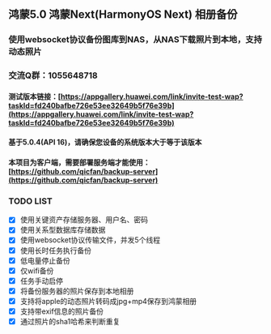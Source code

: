 ## 鸿蒙5.0 鸿蒙Next(HarmonyOS Next) 相册备份
### 使用websocket协议备份图库到NAS，从NAS下载照片到本地，支持动态照片
### 交流Q群：1055648718

#### 测试版本链接：[https://appgallery.huawei.com/link/invite-test-wap?taskId=fd240bafbe726e53ee32649b5f76e39b](https://appgallery.huawei.com/link/invite-test-wap?taskId=fd240bafbe726e53ee32649b5f76e39b)
#### 基于5.0.4(API 16)，请确保您设备的系统版本大于等于该版本
#### 本项目为客户端，需要部署服务端才能使用：[https://github.com/qicfan/backup-server](https://github.com/qicfan/backup-server)

### TODO LIST
- [x] 使用关键资产存储服务器、用户名、密码
- [x] 使用关系型数据库存储数据
- [x] 使用websocket协议传输文件，并发5个线程
- [x] 使用长时任务执行备份
- [x] 低电量停止备份
- [x] 仅wifi备份
- [x] 任务手动启停
- [x] 将备份服务器的照片保存到本地相册
- [x] 支持将apple的动态照片转码成jpg+mp4保存到鸿蒙相册
- [x] 支持带exif信息的照片备份
- [x] 通过照片的sha1哈希来判断重复
